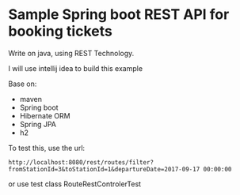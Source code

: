 # Sample Spring boot REST API for booking tickets

Write on java, using REST Technology.

I will use intellij idea to build this example

Base on: 
* maven
* Spring boot
* Hibernate ORM
* Spring JPA
* h2

To test this, use the url:

`http://localhost:8080/rest/routes/filter?fromStationId=3&toStationId=1&departureDate=2017-09-17 00:00:00`

or use test class RouteRestControlerTest
